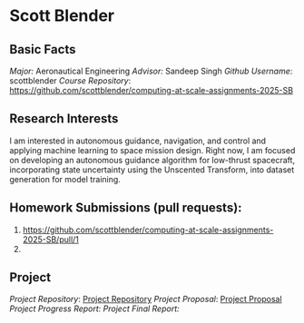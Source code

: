 # Scott Blender

## Basic Facts
*Major:* Aeronautical Engineering
*Advisor:* Sandeep Singh
*Github Username*: scottblender
*Course Repository*: https://github.com/scottblender/computing-at-scale-assignments-2025-SB


## Research Interests
I am interested in autonomous guidance, navigation, and control and applying machine learning to space mission design. Right now, I am focused on developing an autonomous guidance algorithm for low-thrust spacecraft, incorporating state uncertainty using the Unscented Transform, into dataset generation for model training. 


## Homework Submissions (pull requests):
1. https://github.com/scottblender/computing-at-scale-assignments-2025-SB/pull/1
2. 


## Project
*Project Repository*: [Project Repository](https://github.com/scottblender/computing-at-scale-2025-SB-Final-Project/tree/main) 
*Project Proposal*: [Project Proposal](https://github.com/scottblender/computing-at-scale-2025-SB-Final-Project/blob/main/project-proposal.md)
*Project Progress Report:*
*Project Final Report:*
